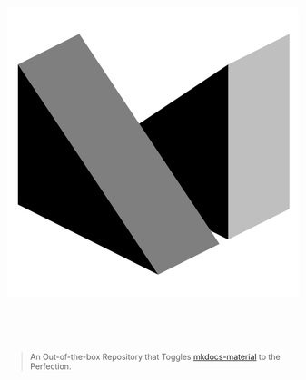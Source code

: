 <style>
  .block img {
    float: left;
    margin-right: 3.5em;
    margin-top: 2em;
    max-width: 110em;
    max-height: 110em;
    width: auto;
    height: auto;
  }
  .block h1, blockquote {
    overflow: hidden
  }
</style>

<div class="block">
  <sup>
    <img class="filtered" src="logo.png" />
  </sup>
  <h1>
    Material Perfection
  </h1>
  <blockquote>
    An Out-of-the-box Repository that Toggles <a href="https://github.com/squidfunk/mkdocs-material">mkdocs-material</a> to the Perfection.
  </blockquote>
</div>
